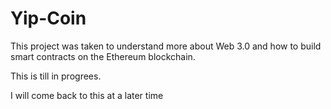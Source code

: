 # Yip-Coin
This project was taken to understand more about Web 3.0 and how to build smart contracts on the Ethereum blockchain.

This is till in progrees.

I will come back to this at a later time
